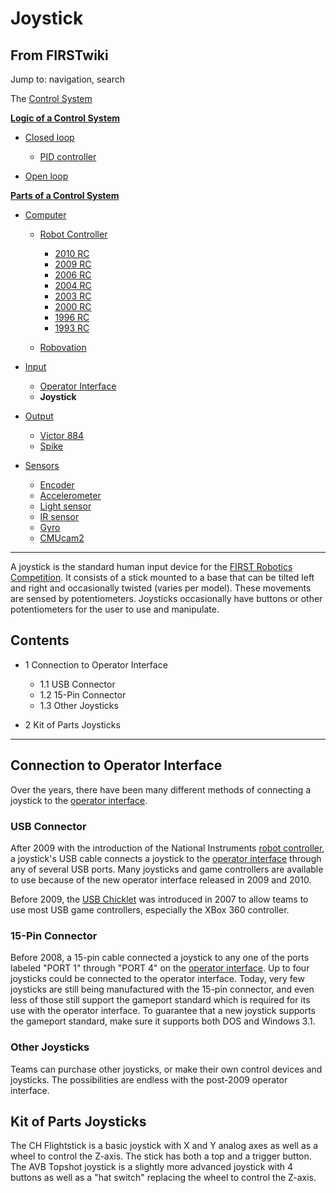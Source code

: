 # Joystick

## From FIRSTwiki

Jump to: navigation, search

The [Control System](Control_system "Control system")

**[Logic of a Control System](Logic_of_a_control_system "Logic of a control system")**

- [Closed loop](Closed_loop "Closed loop")

  - [PID controller](PID_controller "PID controller")

- [Open loop](Open_loop "Open loop")

**[Parts of a Control System](Parts_of_a_control_system "Parts of a control system")**

- [Computer](Computer "Computer")

  - [Robot Controller](robot-controller)

    - [2010 RC](Robot_Controller_%282010%29 "Robot Controller \(2010\)")
    - [2009 RC](Robot_Controller_%282009%29 "Robot Controller \(2009\)")
    - [2006 RC](Robot_Controller_%282006%29 "Robot Controller \(2006\)")
    - [2004 RC](Robot_Controller_%282004%29 "Robot Controller \(2004\)")
    - [2003 RC](Robot_Controller_%282003%29 "Robot Controller \(2003\)")
    - [2000 RC](Robot_Controller_%282000%29 "Robot Controller \(2000\)")
    - [1996 RC](/index.php?title=Robot_Controller_%281996%29&action=edit "Robot Controller \(1996\)")
    - [1993 RC](/index.php?title=Robot_Controller_%281993%29&action=edit "Robot Controller \(1993\)")

  - [Robovation](robovation)

- [Input](Input "Input")

  - [Operator Interface](operator-interface)
  - **Joystick**

- [Output](Output "Output")

  - [Victor 884](victor-884)
  - [Spike](spike-relay)

- [Sensors](sensor)

  - [Encoder](Encoder "Encoder")
  - [Accelerometer](Accelerometer "Accelerometer")
  - [Light sensor](/index.php?title=Light_sensor&action=edit "Light sensor")
  - [IR sensor](IR_sensor "IR sensor")
  - [Gyro](gyro)
  - [CMUcam2](CMUcam2 "CMUcam2")

--------------------------------------------------------------------------------

A joystick is the standard human input device for the [FIRST Robotics Competition](FIRST_Robotics_Competition "FIRST Robotics
Competition"). It consists of a stick mounted to a base that can be tilted left and right and occasionally twisted (varies per model). These movements are sensed by potentiometers. Joysticks occasionally have buttons or other potentiometers for the user to use and manipulate.

## Contents

- 1 Connection to Operator Interface

  - 1.1 USB Connector
  - 1.2 15-Pin Connector
  - 1.3 Other Joysticks

- 2 Kit of Parts Joysticks

--------------------------------------------------------------------------------

## Connection to Operator Interface

Over the years, there have been many different methods of connecting a joystick to the [operator interface](Operator_Interface "Operator
Interface").

### USB Connector

After 2009 with the introduction of the National Instruments [robot controller](robot-controller), a joystick's USB cable connects a joystick to the [operator interface](operator-interface) through any of several USB ports. Many joysticks and game controllers are available to use because of the new operator interface released in 2009 and 2010.

Before 2009, the [USB Chicklet](USB_chicklet "USB chicklet") was introduced in 2007 to allow teams to use most USB game controllers, especially the XBox 360 controller.

### 15-Pin Connector

Before 2008, a 15-pin cable connected a joystick to any one of the ports labeled "PORT 1" through "PORT 4" on the [operator interface](operator-interface). Up to four joysticks could be connected to the operator interface. Today, very few joysticks are still being manufactured with the 15-pin connector, and even less of those still support the gameport standard which is required for its use with the operator interface. To guarantee that a new joystick supports the gameport standard, make sure it supports both DOS and Windows 3.1.

### Other Joysticks

Teams can purchase other joysticks, or make their own control devices and joysticks. The possibilities are endless with the post-2009 operator interface.

## Kit of Parts Joysticks

The CH Flightstick is a basic joystick with X and Y analog axes as well as a wheel to control the Z-axis. The stick has both a top and a trigger button. The AVB Topshot joystick is a slightly more advanced joystick with 4 buttons as well as a "hat switch" replacing the wheel to control the Z-axis.
